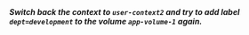 </br>

##### Switch back the context to `user-context2` and try to add label `dept=development` to the volume `app-volume-1` again.
